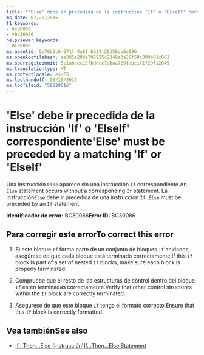 ```yaml
---
title: "'Else' debe ir precedida de la instrucción 'If' o 'ElseIf' correspondiente"
ms.date: 07/20/2015
f1_keywords:
- bc30086
- vbc30086
helpviewer_keywords:
- BC30086
ms.assetid: 5e76b3c6-571f-4a6f-b524-26150cb6e986
ms.openlocfilehash: aa3d5e28de705925c2349a3a30f58c000b01c063
ms.sourcegitcommit: 5c1abeec15fbddcc7dbaa729fabc1f1f29f12045
ms.translationtype: MT
ms.contentlocale: es-ES
ms.lasthandoff: 03/15/2019
ms.locfileid: "58020616"
---
```

# <a name="else-must-be-preceded-by-a-matching-if-or-elseif"></a><span data-ttu-id="84a5c-102">'Else' debe ir precedida de la instrucción 'If' o 'ElseIf' correspondiente</span><span class="sxs-lookup"><span data-stu-id="84a5c-102">'Else' must be preceded by a matching 'If' or 'ElseIf'</span></span>
<span data-ttu-id="84a5c-103">Una instrucción `Else` aparece sin una instrucción `If` correspondiente.</span><span class="sxs-lookup"><span data-stu-id="84a5c-103">An `Else` statement occurs without a corresponding `If` statement.</span></span> <span data-ttu-id="84a5c-104">La instrucción`Else` debe ir precedida de una instrucción `If` .</span><span class="sxs-lookup"><span data-stu-id="84a5c-104">`Else` must be preceded by an `If` statement.</span></span>  
  
 <span data-ttu-id="84a5c-105">**Identificador de error:** BC30086</span><span class="sxs-lookup"><span data-stu-id="84a5c-105">**Error ID:** BC30086</span></span>  
  
## <a name="to-correct-this-error"></a><span data-ttu-id="84a5c-106">Para corregir este error</span><span class="sxs-lookup"><span data-stu-id="84a5c-106">To correct this error</span></span>  
  
1.  <span data-ttu-id="84a5c-107">Si este bloque `If` forma parte de un conjunto de bloques `If` anidados, asegúrese de que cada bloque está terminado correctamente.</span><span class="sxs-lookup"><span data-stu-id="84a5c-107">If this `If` block is part of a set of nested `If` blocks, make sure each block is properly terminated.</span></span>  
  
2.  <span data-ttu-id="84a5c-108">Compruebe que el resto de las estructuras de control dentro del bloque `If` estén terminadas correctamente.</span><span class="sxs-lookup"><span data-stu-id="84a5c-108">Verify that other control structures within the `If` block are correctly terminated.</span></span>  
  
3.  <span data-ttu-id="84a5c-109">Asegúrese de que este bloque `If` tenga el formato correcto.</span><span class="sxs-lookup"><span data-stu-id="84a5c-109">Ensure that this `If` block is correctly formatted.</span></span>  
  
## <a name="see-also"></a><span data-ttu-id="84a5c-110">Vea también</span><span class="sxs-lookup"><span data-stu-id="84a5c-110">See also</span></span>

- [<span data-ttu-id="84a5c-111">If...Then...Else (instrucción)</span><span class="sxs-lookup"><span data-stu-id="84a5c-111">If...Then...Else Statement</span></span>](../../visual-basic/language-reference/statements/if-then-else-statement.md)
